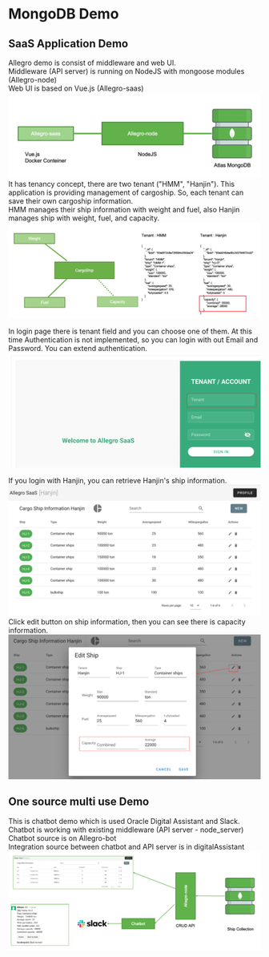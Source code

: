 # MongoDB Demo

## SaaS Application Demo
Allegro demo is consist of middleware and web UI.   
Middleware (API server) is running on NodeJS with mongoose modules (Allegro-node)   
Web UI is based on Vue.js (Allegro-saas)   
![Architecture](/images/image1.png)   
It has tenancy concept, there are two tenant ("HMM", "Hanjin"). This application is providing management of cargoship. So, each tenant can save their own cargoship information.  
HMM manages their ship information with weight and fuel, also Hanjin manages ship with weight, fuel, and capacity.   
![Architecture](/images/image3.png)    

In login page there is tenant field and you can choose one of them. At this time Authentication is not implemented, so you can login with out Email and Password. You can extend authentication.   
![Architecture](/images/image4.png)     

If you login with Hanjin, you can retrieve Hanjin's ship information.   
![Architecture](/images/image5.png)  
Click edit button on ship information, then you can see there is capacity information.   
![Architecture](/images/image6.png)  

## One source multi use Demo
This is chatbot demo which is used Oracle Digital Assistant and Slack.   
Chatbot is working with existing middleware (API server - node_server)  
Chatbot source is on Allegro-bot   
Integration source between chatbot and API server is in digitalAssistant   
![Architecture](/images/image2.png)   

